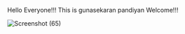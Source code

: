 Hello Everyone!!!
This is gunasekaran pandiyan
Welcome!!!


![Screenshot (65)](https://github.com/gunasekaran-pandiyan/githubtest/assets/155214893/4e348221-9074-4e57-a273-d54abab2bfd5)

